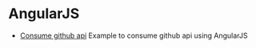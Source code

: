 AngularJS
=========

* [Consume github api](https://github.com/leidsondias/angularJS/tree/master/consumeGIT)
Example to consume github api using AngularJS

 

